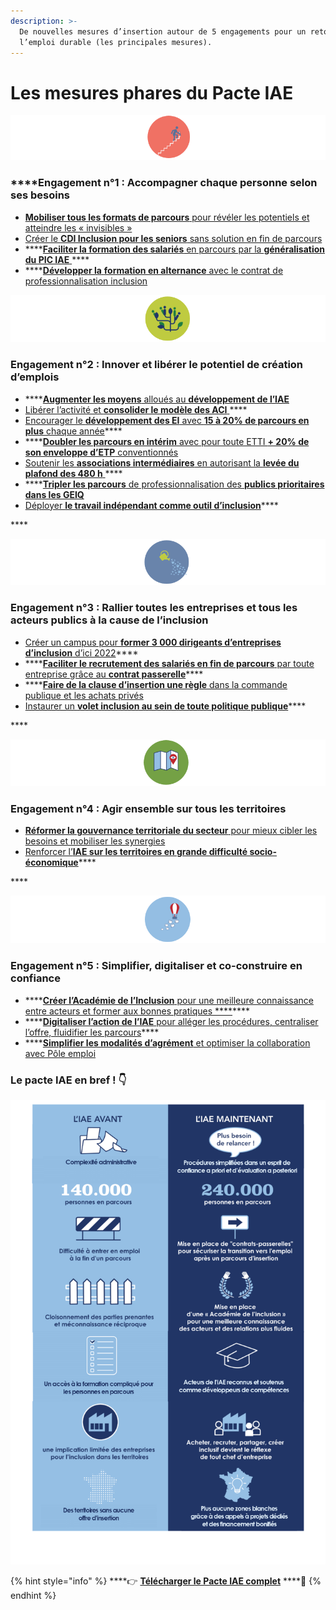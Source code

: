 ```yaml
---
description: >-
  De nouvelles mesures d’insertion autour de 5 engagements pour un retour à
  l’emploi durable (les principales mesures).
---
```


# Les mesures phares du Pacte IAE

![](../../.gitbook/assets/1h.png)

###       ****Engagement n°1 : Accompagner chaque personne selon ses besoins

* [**Mobiliser tous les formats de parcours** pour révéler les potentiels et atteindre les « invisibles » ](https://synesi.fr/wp-content/uploads/2019/09/20190910-Pacte_d_ambition_iae_sept_2019_Mesure-01.pdf)
* [Créer le **CDI Inclusion pour les seniors** sans solution en fin de parcours ](https://synesi.fr/wp-content/uploads/2019/09/20190910-Pacte_d_ambition_iae_sept_2019_Mesure-02.pdf)
* \*\*\*\*[**Faciliter la formation des salariés** en parcours par la **généralisation** **du PIC IAE** ](https://synesi.fr/wp-content/uploads/2019/09/20190910-Pacte_d_ambition_iae_sept_2019_Mesure-03.pdf)\*\*\*\*
* \*\*\*\*[**Développer la** **formation en alternance** avec le contrat de professionnalisation inclusion](https://synesi.fr/wp-content/uploads/2019/09/20190910-Pacte_d_ambition_iae_sept_2019_Mesure-04.pdf)



![](../../.gitbook/assets/2h.png)

###       Engagement n°2 : Innover et libérer le potentiel de création d’emplois

* \*\*\*\*[**Augmenter les moyens** alloués au **développement de l’IAE**](https://synesi.fr/wp-content/uploads/2019/09/20190910-Pacte_d_ambition_iae_sept_2019_Mesure-08.pdf)
* [Libérer l’activité et **consolider le modèle des ACI** ](https://synesi.fr/wp-content/uploads/2019/09/20190910-Pacte_d_ambition_iae_sept_2019_Mesure-09.pdf)\*\*\*\*
* [Encourager le **développement des EI** avec **15 à 20% de parcours en plus** chaque année](https://synesi.fr/wp-content/uploads/2019/09/20190910-Pacte_d_ambition_iae_sept_2019_Mesure-10.pdf)\*\*\*\*
* \*\*\*\*[**Doubler les parcours en intérim** avec pour toute ETTI **+ 20% de son enveloppe d’ETP** conventionnés](https://synesi.fr/wp-content/uploads/2019/09/20190910-Pacte_d_ambition_iae_sept_2019_Mesure-11.pdf)
* [Soutenir les **associations intermédiaires** en autorisant la **levée du plafond des 480 h** ](https://synesi.fr/wp-content/uploads/2019/09/20190910-Pacte_d_ambition_iae_sept_2019_Mesure-12.pdf)\*\*\*\*
* \*\*\*\*[**Tripler les parcours** de professionnalisation des **publics prioritaires dans les GEIQ**](https://synesi.fr/wp-content/uploads/2019/09/20190910-Pacte_d_ambition_iae_sept_2019_Mesure-13.pdf)
* [Déployer **le travail indépendant comme outil d’inclusion**](https://synesi.fr/wp-content/uploads/2019/09/20190910-Pacte_d_ambition_iae_sept_2019_Mesure-14.pdf)\*\*\*\*

\*\*\*\*

![](../../.gitbook/assets/3h.png)

### **Engagement n°3 :** Rallier toutes les entreprises et tous les acteurs publics à la cause de l’inclusion

* [Créer un campus pour **former 3 000 dirigeants d’entreprises d’inclusion** d’ici 2022](https://synesi.fr/wp-content/uploads/2019/09/20190910-Pacte_d_ambition_iae_sept_2019_Mesure-16.pdf)\*\*\*\*
* \*\*\*\*[**Faciliter le recrutement des salariés en fin de parcours** par toute entreprise grâce au **contrat passerelle**](https://synesi.fr/wp-content/uploads/2019/09/20190910-Pacte_d_ambition_iae_sept_2019_Mesure-17.pdf)\*\*\*\*
* \*\*\*\*[**Faire de la clause d’insertion une règle** dans la commande publique et les achats privés ](https://synesi.fr/wp-content/uploads/2019/09/20190910-Pacte_d_ambition_iae_sept_2019_Mesure-20.pdf)
* [Instaurer un **volet inclusion au sein de toute politique publique**](https://synesi.fr/wp-content/uploads/2019/09/20190910-Pacte_d_ambition_iae_sept_2019_Mesure-21.pdf)\*\*\*\*

\*\*\*\*

![](../../.gitbook/assets/4h.png)

###       **Engagement n°4 : Agir ensemble sur tous les territoires**

* [**Réformer la gouvernance territoriale du secteur** pour mieux cibler les besoins et mobiliser les synergies](https://synesi.fr/wp-content/uploads/2019/09/20190910-Pacte_d_ambition_iae_sept_2019_Mesure-22.pdf)
* [Renforcer l’**IAE sur les territoires en grande difficulté socio-économique**](https://synesi.fr/wp-content/uploads/2019/09/20190910-Pacte_d_ambition_iae_sept_2019_Mesure-23.pdf)\*\*\*\*

\*\*\*\*

![](../../.gitbook/assets/5h.png)

###       **Engagement n°5 :** Simplifier, digitaliser et co-construire en confiance

* \*\*\*\*[**Créer l’Académie de l’Inclusion** pour une meilleure connaissance entre acteurs et former aux bonnes pratiques ****](https://synesi.fr/wp-content/uploads/2019/09/20190910-Pacte_d_ambition_iae_sept_2019_Mesure-27.pdf)\*\*\*\*
* \*\*\*\*[**Digitaliser l’action de l’IAE** pour alléger les procédures, centraliser l’offre, fluidifier les parcours](https://synesi.fr/wp-content/uploads/2019/09/20190910-Pacte_d_ambition_iae_sept_2019_Mesure-26.pdf)\*\*\*\*
* \*\*\*\*[**Simplifier les modalités d’agrément** et optimiser la collaboration avec Pôle emploi](https://synesi.fr/wp-content/uploads/2019/09/20190910-Pacte_d_ambition_iae_sept_2019_Mesure-29.pdf)



###                                           Le pacte IAE en bref ! 👇 

![](../../.gitbook/assets/avant_apres.8e5565a1e84b%20%281%29.png)

{% hint style="info" %}
\*\*\*\*👉 [**Télécharger le Pacte IAE complet**](https://travail-emploi.gouv.fr/IMG/pdf/pacte_d_ambition___insertion_par_l_activite_economique.pdf) ****📃 
{% endhint %}



